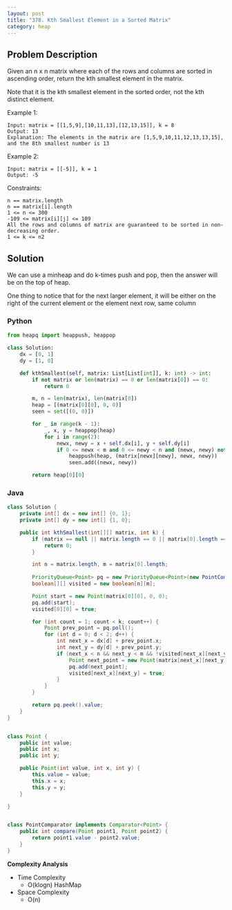 ```yaml
---
layout: post
title: "378. Kth Smallest Element in a Sorted Matrix"
category: heap
---
```



## Problem Description

Given an n x n matrix where each of the rows and columns are sorted in ascending order, return the kth smallest element in the matrix.

Note that it is the kth smallest element in the sorted order, not the kth distinct element.

 

Example 1:

```
Input: matrix = [[1,5,9],[10,11,13],[12,13,15]], k = 8
Output: 13
Explanation: The elements in the matrix are [1,5,9,10,11,12,13,13,15], and the 8th smallest number is 13
```

Example 2:

```
Input: matrix = [[-5]], k = 1
Output: -5
```

Constraints:

```
n == matrix.length
n == matrix[i].length
1 <= n <= 300
-109 <= matrix[i][j] <= 109
All the rows and columns of matrix are guaranteed to be sorted in non-decreasing order.
1 <= k <= n2
```

## Solution

We can use a minheap and do k-times push and pop, then the answer will be on the top of heap.

One thing to notice that for the next larger element, it will be either on the right of the current element or the element next row, same column


### Python

```python
from heapq import heappush, heappop

class Solution:
    dx = [0, 1]
    dy = [1, 0]

    def kthSmallest(self, matrix: List[List[int]], k: int) -> int:
        if not matrix or len(matrix) == 0 or len(matrix[0]) == 0:
            return 0

        m, n = len(matrix), len(matrix[0])
        heap = [(matrix[0][0], 0, 0)]
        seen = set([(0, 0)])

        for _ in range(k - 1):
            _, x, y = heappop(heap)
            for i in range(2):
                newx, newy = x + self.dx[i], y + self.dy[i]
                if 0 <= newx < m and 0 <= newy < n and (newx, newy) not in seen:
                    heappush(heap, (matrix[newx][newy], newx, newy))
                    seen.add((newx, newy))

        return heap[0][0]
```

### Java

```java
class Solution {
    private int[] dx = new int[] {0, 1};
    private int[] dy = new int[] {1, 0};

    public int kthSmallest(int[][] matrix, int k) {
        if (matrix == null || matrix.length == 0 || matrix[0].length == 0 || k <= 0) {
            return 0;
        }

        int n = matrix.length, m = matrix[0].length;
        
        PriorityQueue<Point> pq = new PriorityQueue<Point>(new PointComparator());
        boolean[][] visited = new boolean[n][m];

        Point start = new Point(matrix[0][0], 0, 0);
        pq.add(start);
        visited[0][0] = true;

        for (int count = 1; count < k; count++) {
            Point prev_point = pq.poll();
            for (int d = 0; d < 2; d++) {
                int next_x = dx[d] + prev_point.x;
                int next_y = dy[d] + prev_point.y;
                if (next_x < n && next_y < m && !visited[next_x][next_y]) {
                    Point next_point = new Point(matrix[next_x][next_y], next_x, next_y);
                    pq.add(next_point);
                    visited[next_x][next_y] = true;
                }
            }
        }

        return pq.peek().value;
    }
}


class Point {
    public int value;
    public int x;
    public int y;

    public Point(int value, int x, int y) {
        this.value = value;
        this.x = x;
        this.y = y;
    }

}


class PointComparator implements Comparator<Point> {
    public int compare(Point point1, Point point2) {
        return point1.value - point2.value;
    }
}
```

**Complexity Analysis**

- Time Complexity
  - O(klogn) HashMap
- Space Complexity
  - O(n)


